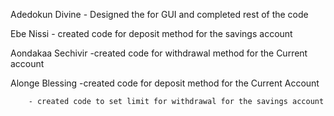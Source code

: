 Adedokun Divine - Designed the for GUI and completed rest of the code

Ebe Nissi - created code for deposit method for the savings account

Aondakaa Sechivir -created code for withdrawal method for the Current account

Alonge Blessing -created code for deposit method for the Current Account

		- created code to set limit for withdrawal for the savings account
